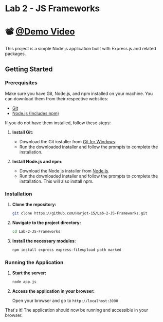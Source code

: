 

# Lab 2 - JS Frameworks

# 📽️ [@Demo Video](https://georgiancollege-my.sharepoint.com/:v:/g/personal/200545258_student_georgianc_on_ca/EY4FcUNH5hpCrL4SM3LsB8ABvOt9onqTUxr22ovweaVwlg?e=uOrCnj)

This project is a simple Node.js application built with Express.js and related packages.

## Getting Started

### Prerequisites

Make sure you have Git, Node.js, and npm installed on your machine. You can download them from their respective websites:

- [Git](https://git-scm.com/download/win)
- [Node.js (Includes npm)](https://nodejs.org/)

If you do not have them installed, follow these steps:

1. **Install Git**:
   - Download the Git installer from [Git for Windows](https://git-scm.com/download/win).
   - Run the downloaded installer and follow the prompts to complete the installation.

2. **Install Node.js and npm**:
   - Download the Node.js installer from [Node.js](https://nodejs.org/).
   - Run the downloaded installer and follow the prompts to complete the installation. This will also install npm.

### Installation

1. **Clone the repository:**

    ```sh
    git clone https://github.com/Harjot-15/Lab-2-JS-Frameworks.git
    ```

2. **Navigate to the project directory:**

    ```sh
    cd Lab-2-JS-Frameworks
    ```

3. **Install the necessary modules:**

    ```sh
    npm install express express-fileupload path marked
    ```

### Running the Application

1. **Start the server:**

    ```sh
    node app.js
    ```

2. **Access the application in your browser:**

    Open your browser and go to `http://localhost:3000`

That's it! The application should now be running and accessible in your browser.
